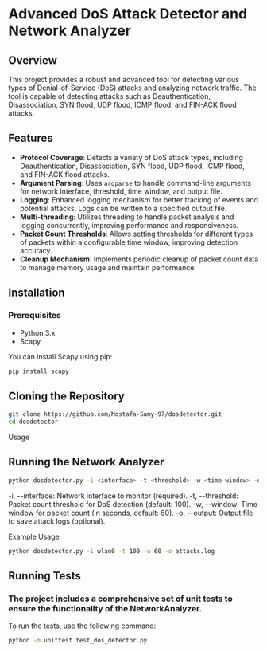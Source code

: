 # Advanced DoS Attack Detector and Network Analyzer

## Overview

This project provides a robust and advanced tool for detecting various types of Denial-of-Service (DoS) attacks and analyzing network traffic. The tool is capable of detecting attacks such as Deauthentication, Disassociation, SYN flood, UDP flood, ICMP flood, and FIN-ACK flood attacks.

## Features

- **Protocol Coverage**: Detects a variety of DoS attack types, including Deauthentication, Disassociation, SYN flood, UDP flood, ICMP flood, and FIN-ACK flood attacks.
- **Argument Parsing**: Uses `argparse` to handle command-line arguments for network interface, threshold, time window, and output file.
- **Logging**: Enhanced logging mechanism for better tracking of events and potential attacks. Logs can be written to a specified output file.
- **Multi-threading**: Utilizes threading to handle packet analysis and logging concurrently, improving performance and responsiveness.
- **Packet Count Thresholds**: Allows setting thresholds for different types of packets within a configurable time window, improving detection accuracy.
- **Cleanup Mechanism**: Implements periodic cleanup of packet count data to manage memory usage and maintain performance.

## Installation

### Prerequisites

- Python 3.x
- Scapy

You can install Scapy using pip:

```bash
pip install scapy
```

## Cloning the Repository
```bash
git clone https://github.com/Mostafa-Samy-97/dosdetector.git
cd dosdetector
```


Usage
## Running the Network Analyzer
```bash
python dosdetector.py -i <interface> -t <threshold> -w <time window> -o <output file>
```
-i, --interface: Network interface to monitor (required).
-t, --threshold: Packet count threshold for DoS detection (default: 100).
-w, --window: Time window for packet count (in seconds, default: 60).
-o, --output: Output file to save attack logs (optional).


Example Usage
```bash
python dosdetector.py -i wlan0 -t 100 -w 60 -o attacks.log
```


## Running Tests
### The project includes a comprehensive set of unit tests to ensure the functionality of the NetworkAnalyzer.

To run the tests, use the following command:
```bash
python -m unittest test_dos_detector.py
```
